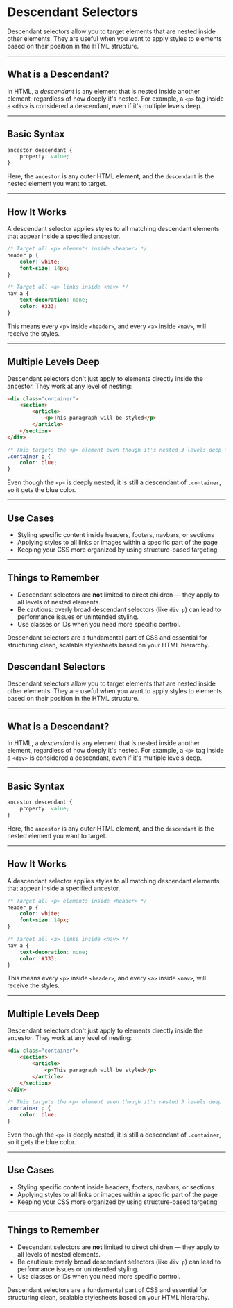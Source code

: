 # Descendant Selectors

Descendant selectors allow you to target elements that are nested inside other elements. They are useful when you want to apply styles to elements based on their position in the HTML structure.

---

## What is a Descendant?

In HTML, a *descendant* is any element that is nested inside another element, regardless of how deeply it's nested. For example, a `<p>` tag inside a `<div>` is considered a descendant, even if it's multiple levels deep.

---

## Basic Syntax

```css
ancestor descendant {
    property: value;
}
```

Here, the `ancestor` is any outer HTML element, and the `descendant` is the nested element you want to target.

---

## How It Works

A descendant selector applies styles to all matching descendant elements that appear inside a specified ancestor.

```css
/* Target all <p> elements inside <header> */
header p {
    color: white;
    font-size: 14px;
}

/* Target all <a> links inside <nav> */
nav a {
    text-decoration: none;
    color: #333;
}
```

This means every `<p>` inside `<header>`, and every `<a>` inside `<nav>`, will receive the styles.

---

## Multiple Levels Deep

Descendant selectors don't just apply to elements directly inside the ancestor. They work at any level of nesting:

```html
<div class="container">
    <section>
        <article>
            <p>This paragraph will be styled</p>
        </article>
    </section>
</div>
```

```css
/* This targets the <p> element even though it's nested 3 levels deep */
.container p {
    color: blue;
}
```

Even though the `<p>` is deeply nested, it is still a descendant of `.container`, so it gets the blue color.

---

## Use Cases

* Styling specific content inside headers, footers, navbars, or sections
* Applying styles to all links or images within a specific part of the page
* Keeping your CSS more organized by using structure-based targeting

---

## Things to Remember

* Descendant selectors are **not** limited to direct children — they apply to all levels of nested elements.
* Be cautious: overly broad descendant selectors (like `div p`) can lead to performance issues or unintended styling.
* Use classes or IDs when you need more specific control.

Descendant selectors are a fundamental part of CSS and essential for structuring clean, scalable stylesheets based on your HTML hierarchy.

## Descendant Selectors

Descendant selectors allow you to target elements that are nested inside other elements. They are useful when you want to apply styles to elements based on their position in the HTML structure.

---

## What is a Descendant?

In HTML, a *descendant* is any element that is nested inside another element, regardless of how deeply it's nested. For example, a `<p>` tag inside a `<div>` is considered a descendant, even if it's multiple levels deep.

---

## Basic Syntax

```css
ancestor descendant {
    property: value;
}
```

Here, the `ancestor` is any outer HTML element, and the `descendant` is the nested element you want to target.

---

## How It Works

A descendant selector applies styles to all matching descendant elements that appear inside a specified ancestor.

```css
/* Target all <p> elements inside <header> */
header p {
    color: white;
    font-size: 14px;
}

/* Target all <a> links inside <nav> */
nav a {
    text-decoration: none;
    color: #333;
}
```

This means every `<p>` inside `<header>`, and every `<a>` inside `<nav>`, will receive the styles.

---

## Multiple Levels Deep

Descendant selectors don't just apply to elements directly inside the ancestor. They work at any level of nesting:

```html
<div class="container">
    <section>
        <article>
            <p>This paragraph will be styled</p>
        </article>
    </section>
</div>
```

```css
/* This targets the <p> element even though it's nested 3 levels deep */
.container p {
    color: blue;
}
```

Even though the `<p>` is deeply nested, it is still a descendant of `.container`, so it gets the blue color.

---

## Use Cases

* Styling specific content inside headers, footers, navbars, or sections
* Applying styles to all links or images within a specific part of the page
* Keeping your CSS more organized by using structure-based targeting

---

## Things to Remember

* Descendant selectors are **not** limited to direct children — they apply to all levels of nested elements.
* Be cautious: overly broad descendant selectors (like `div p`) can lead to performance issues or unintended styling.
* Use classes or IDs when you need more specific control.

Descendant selectors are a fundamental part of CSS and essential for structuring clean, scalable stylesheets based on your HTML hierarchy.
